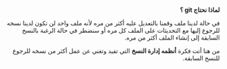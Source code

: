  
<div dir = "rtl">


**لماذا نحتاج git ؟**

في حالة لدينا ملف وقمنا بالتعديل عليه أكثر من مره لأنه ملف واحد لن تكون لدينا نسخه للرجوع إليها مع التحديثات على الملف كل مره أو سنضطر في حالة الرغبة بالنسخ السابقة إلى إنشاء الملف أكثر من مره.

من هنا أتت فكرة **أنظمه إدارة النسخ** التي تفيد وتغني عن عمل أكثر من نسخه للرجوع للنسخ السابقة.
</div>
